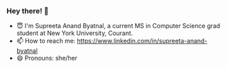 ### Hey there! 👋

- 😇 I'm Supreeta Anand Byatnal, a current MS in Computer Science grad student at New York University, Courant.
- 📫 How to reach me: https://www.linkedin.com/in/supreeta-anand-byatnal
- 😄 Pronouns: she/her

